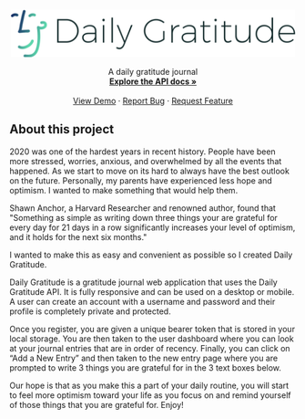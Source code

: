 <br />
<p align="center">
  <a href="https://github.com/andrewrametta/daily-gratitude-app">
    <img src="public/logo.svg" alt="Logo" width="500px">
  </a>

  <p align="center">
    A daily gratitude journal
    <br />
    <a href="https://github.com/andrewrametta/daily-gratitude-app"><strong>Explore the API docs »</strong></a>
    <br />
    <br />
    <a href="https://github.com/andrewrametta/daily-gratitude-app">View Demo</a>
    ·
    <a href="https://github.com/andrewrametta/daily-gratitude-app/issues">Report Bug</a>
    ·
    <a href="https://github.com/andrewrametta/daily-gratitude-app/issues">Request Feature</a>
  </p>
</p>

## About this project

2020 was one of the hardest years in recent history. People have been more stressed, worries, anxious, and overwhelmed by all the events that happened. As we start to move on its hard to always have the best outlook on the future. Personally, my parents have experienced less hope and optimism. I wanted to make something that would help them.

Shawn Anchor, a Harvard Researcher and renowned author, found that "Something as simple as writing down three things your are grateful for every day for 21 days in a row significantly increases your level of optimism, and it holds for the next six months."

I wanted to make this as easy and convenient as possible so I created Daily Gratitude.

Daily Gratitude is a gratitude journal web application that uses the Daily Gratitude API. It is fully responsive and can be used on a desktop or mobile. A user can create an account with a username and password and their profile is completely private and protected.

Once you register, you are given a unique bearer token that is stored in your local storage. You are then taken to the user dashboard where you can look at your journal entries that are in order of recency. Finally, you can click on “Add a New Entry” and then taken to the new entry page where you are prompted to write 3 things you are grateful for in the 3 text boxes below.

Our hope is that as you make this a part of your daily routine, you will start to feel more optimism toward your life as you focus on and remind yourself of those things that you are grateful for. Enjoy!
